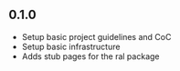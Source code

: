 ## 0.1.0

- Setup basic project guidelines and CoC
- Setup basic infrastructure
- Adds stub pages for the ral package
